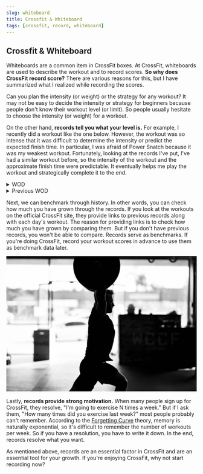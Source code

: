 ```yaml
---
slug: whiteboard
title: Crossfit & Whiteboard
tags: [crossfit, record, whiteboard]
---
```


## Crossfit & Whiteboard

Whiteboards are a common item in CrossFit boxes. At CrossFit, whiteboards are used to describe the workout and to record scores. **So why does CrossFit record score?** There are various reasons for this, but I have summarized what I realized while recording the scores.

Can you plan the intensity (or weight) or the strategy for any workout? It may not be easy to decide the intensity or strategy for beginners because people don't know their workout level (or limit). So people usually hesitate to choose the intensity (or weight) for a workout.

On the other hand, **records tell you what your level is.** For example, I recently did a workout like the one below. However, the workout was so intense that it was difficult to determine the intensity or predict the expected finish time. In particular, I was afraid of Power Snatch because it was my weakest workout. Fortunately, looking at the records I've put, I've had a similar workout before, so the intensity of the workout and the approximate finish time were predictable. It eventually helps me play the workout and strategically complete it to the end.

<details>
<summary>WOD</summary>

> For Time:<br/>
> 3 Round<br/>
> 30 Burpee over bar<br/>
> 20 Hang power snatchs<br/>
> 100 Double under<br/>
> RXD: 95lbs / 65lbs<br/>

</details>

<details>
<summary>Previous WOD</summary>

> 200m Run<br/>
> 30 Power snatches<br/>
> 200m Run<br/>
> 20 Power snatches<br/>
> 200m Run<br/>
> 100 Power snatches<br/>

</details>

Next, we can benchmark through history. In other words, you can check how much you have grown through the records. If you look at the workouts on the official CrossFit site, they provide links to previous records along with each day's workout. The reason for providing links is to check how much you have grown by comparing them. But if you don't have previous records, you won't be able to compare. Records serve as benchmarks. If you're doing CrossFit, record your workout scores in advance to use them as benchmark data later.

![Growth](./growth.jpg)

Lastly, **records provide strong motivation.** When many people sign up for CrossFit, they resolve, "I'm going to exercise N times a week." But if I ask them, "How many times did you exercise last week?" most people probably can't remember. According to the [Forgetting Curve](https://en.wikipedia.org/wiki/Forgetting_curve) theory, memory is naturally exponential, so it's difficult to remember the number of workouts per week. So if you have a resolution, you have to write it down. In the end, records resolve what you want.

As mentioned above, records are an essential factor in CrossFit and are an essential tool for your growth. If you're enjoying CrossFit, why not start recording now?
